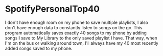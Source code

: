 # SpotifyPersonalTop40
I don't have enough room on my phone to save multiple playlists, I also don't have enough data to constantly listen to songs on the go. This program automatically saves exactly 40 songs to my phone by adding songs I save to My Library to the only saved playlist I have. That way, when I'm on the bus or walking around town, I'll always have my 40 most recently added songs saved to my phone.
